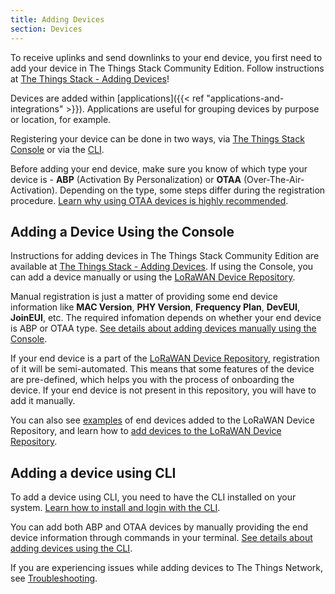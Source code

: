 ```yaml
---
title: Adding Devices
section: Devices
---
```


To receive uplinks and send downlinks to your end device, you first need to add your device in The Things Stack Community Edition. Follow instructions at [The Things Stack - Adding Devices](https://thethingsindustries.com/docs/devices/adding-devices/)!

Devices are added within [applications]({{< ref "applications-and-integrations" >}}). Applications are useful for grouping devices by purpose or location, for example.

Registering your device can be done in two ways, via [The Things Stack Console](https://thethingsindustries.com/docs/getting-started/console/) or via the [CLI](https://thethingsindustries.com/docs/getting-started/cli/).

Before adding your end device, make sure you know of which type your device is - **ABP** (Activation By Personalization) or **OTAA** (Over-The-Air-Activation). Depending on the type, some steps differ during the registration procedure. [Learn why using OTAA devices is highly recommended](https://thethingsindustries.com/docs/devices/abp-vs-otaa/).

## Adding a Device Using the Console

Instructions for adding devices in The Things Stack Community Edition are available at [The Things Stack - Adding Devices](https://thethingsindustries.com/docs/getting-started/console/). If using the Console, you can add a device manually or using the [LoRaWAN Device Repository](https://github.com/TheThingsNetwork/lorawan-devices/tree/master).

Manual registration is just a matter of providing some end device information like **MAC Version**, **PHY Version**, **Frequency Plan**, **DevEUI**, **JoinEUI**, etc. The required infomation depends on whether your end device is ABP or OTAA type. [See details about adding devices manually using the Console](https://www.thethingsindustries.com/docs/devices/adding-devices).

If your end device is a part of the [LoRaWAN Device Repository](https://github.com/TheThingsNetwork/lorawan-devices/tree/master), registration of it will be semi-automated. This means that some features of the device are pre-defined, which helps you with the process of onboarding the device. If your end device is not present in this repository, you will have to add it manually.

You can also see [examples](https://github.com/TheThingsNetwork/lorawan-devices/tree/master/vendor) of end devices added to the LoRaWAN Device Repository, and learn how to [add devices to the LoRaWAN Device Repository](https://www.youtube.com/watch?v=pnwtEgw4f-c).

## Adding a device using CLI

To add a device using CLI, you need to have the CLI installed on your system. [Learn how to install and login with the CLI](https://www.thethingsindustries.com/docs/getting-started/cli/).

You can add both ABP and OTAA devices by manually providing the end device information through commands in your terminal. [See details about adding devices using the CLI](https://www.thethingsindustries.com/docs/devices/adding-devices).

If you are experiencing issues while adding devices to The Things Network, see [Troubleshooting](https://www.thethingsindustries.com/docs/devices/adding-devices/troubleshooting/).
